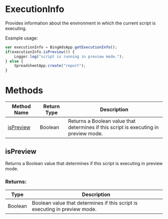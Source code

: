 # ExecutionInfo
Provides information about the environment in which the current script is executing.

Example usage:
```javascript
var executionInfo = BingAdsApp.getExecutionInfo();
if(executionInfo.isPreview()) {
    Logger.log("script is running in preview mode.");
} else {
    SpreadsheetApp.create("report");
}
```

# Methods
|Method Name|Return Type|Description|
|-|-|-
[isPreview](#ispreview)|Boolean|Returns a Boolean value that determines if this script is executing in preview mode.

## <a name="ispreview"></a>isPreview
Returns a Boolean value that determines if this script is executing in preview mode.

### Returns:
|Type|Description|
|-|-
Boolean|Boolean value that determines if this script is executing in preview mode.


